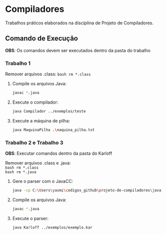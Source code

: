 # Compiladores

Trabalhos práticos elaborados na disciplina de Projeto de Compiladores.

## Comando de Execução

**OBS**: Os comandos devem ser executados dentro da pasta do trabalho

### Trabalho 1

Remover arquivos .class:
    ```bash
    rm *.class
    ```

1. Compile os arquivos Java:

    ```bash
    javac *.java
    ```

2. Execute o compilador:

    ```bash
    java Compilador ../exemplos/teste
    ```

3. Execute a máquina de pilha:

    ```bash
    java MaquinaPilha .\maquina_pilha.txt
    ```


### Trabalho 2 e Trabalho 3

**OBS**: Executar comandos dentro da pasta do Karloff

Remover arquivos .class e .java:  
    ```bash
    rm *.class
    ```   
    ```bash
    rm *.java
    ```

1. Gere o parser com o JavaCC:

    ```bash
    java -cp C:\Users\yasmi\codigos_github\projeto-de-compiladores\javacc-javacc-7.0.13\javacc-javacc-7.0.13\bootstrap\javacc.jar javacc Karloff.jj
    ```

2. Compile os arquivos Java:

    ```bash
    javac *.java
    ```

3. Execute o parser:

    ```bash
    java Karloff ../exemplos/exemplo.kar
    ```
